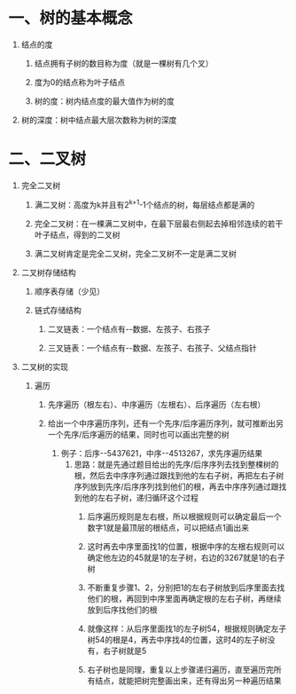 # 一、树的基本概念
1. 结点的度
   1. 结点拥有子树的数目称为度（就是一棵树有几个叉）
   
   2. 度为0的结点称为叶子结点
 
   3. 树的度：树内结点度的最大值作为树的度
   
2. 树的深度：树中结点最大层次数称为树的深度

# 二、二叉树
1. 完全二叉树
   1. 满二叉树：高度为k并且有2<sup>k+1</sup>-1个结点的树，每层结点都是满的
   
   2. 完全二叉树：在一棵满二叉树中，在最下层最右侧起去掉相邻连续的若干叶子结点，得到的二叉树
   
   3. 满二叉树肯定是完全二叉树，完全二叉树不一定是满二叉树

2. 二叉树存储结构
   1. 顺序表存储（少见）
   
   2. 链式存储结构
      1. 二叉链表：一个结点有--数据、左孩子、右孩子
      
      2. 三叉链表：一个结点有--数据、左孩子、右孩子、父结点指针
      
3. 二叉树的实现      
   1. 遍历
      1. 先序遍历（根左右）、中序遍历（左根右）、后序遍历（左右根）
      
      2. 给出一个中序遍历序列，还有一个先序/后序遍历序列，就可推断出另一个先序/后序遍历的结果，同时也可以画出完整的树
         1. 例子：后序--5437621，中序--4513267，求先序遍历结果
            1. 思路：就是先通过题目给出的先序/后序序列去找到整棵树的根，然后去中序序列通过跟找到他的左右子树，再把左右子树序列放到先序/后序序列找到他们的根，再去中序序列通过跟找到他的左右子树，递归循环这个过程
               1. 后序遍历规则是左右根，所以根据规则可以确定最后一个数字1就是最顶层的根结点，可以把结点1画出来
               
               2. 这时再去中序里面找1的位置，根据中序的左根右规则可以确定他左边的45就是1的左子树，右边的3267就是1的右子树
               
               3. 不断重复步骤1、2，分别把1的左右子树放到后序里面去找他们的根，再回到中序里面再确定根的左右子树，再继续放到后序找他们的根
               
               4. 就像这样：从后序里面找1的左子树54，根据规则确定左子树54的根是4，再去中序找4的位置，这时4的左子树没有，右子树就是5
               
               5. 右子树也是同理，重复以上步骤递归遍历，直至遍历完所有结点，就能把树完整画出来，还有得出另一种遍历结果
